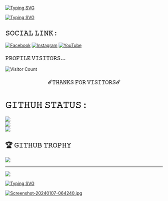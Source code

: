 [![Typing SVG](https://readme-typing-svg.herokuapp.com?font=Fira+Code&size=30&pause=1000&color=F71111&random=false&width=435&lines=%F0%9D%99%B7%F0%9D%99%B8+%F0%9D%9A%83%F0%9D%99%B7%F0%9D%99%B4%F0%9D%9A%81%F0%9D%99%B4+%F0%9F%91%8B)](https://git.io/typing-svg)

[![Typing SVG](https://readme-typing-svg.herokuapp.com?font=Fira+code&size=30&pause=1000&color=0021F7&background=0009FF00&random=false&width=435&lines=SIYAM+AHMED+)](https://git.io/typing-svg)

## 𝚂𝙾𝙲𝙸𝙰𝙻 𝙻𝙸𝙽𝙺 :
[![Facebook](https://img.shields.io/badge/Facebook-%231877F2.svg?logo=Facebook&logoColor=white)](https://www.facebook.com/Mr.White143cyber) [![Instagram](https://img.shields.io/badge/Instagram-%23E4405F.svg?logo=Instagram&logoColor=white)](https://www.instagram.com/mr_white_143cyber) [![YouTube](https://img.shields.io/badge/YouTube-%23FF0000.svg?logo=YouTube&logoColor=white)](https://youtube.com/@MRWHITE143?si=BkNBV6M39cjIpjJh) 

### 𝙿𝚁𝙾𝙵𝙸𝙻𝙴 𝚅𝙸𝚂𝙸𝚃𝙾𝚁𝚂... 
 
![Visitor Count](https://profile-counter.glitch.me/{SIYAM-143}/count.svg)
<br />
<div align="center"> 
<h3>☄️𝚃𝙷𝙰𝙽𝙺𝚂 𝙵𝙾𝚁 𝚅𝙸𝚂𝙸𝚃𝙾𝚁𝚂☄️ </h3>
</div>

# 𝙶𝙸𝚃𝙷𝚄𝙷 𝚂𝚃𝙰𝚃𝚄𝚂 :
![](https://github-readme-stats.vercel.app/api?username=SIYAM-143&theme=radical&hide_border=true&include_all_commits=true&count_private=true)<br/>
![](https://github-readme-streak-stats.herokuapp.com/?user=SIYAM-143&theme=radical&hide_border=true)<br/>
![](https://github-readme-stats.vercel.app/api/top-langs/?username=SIYAM-143&theme=radical&hide_border=true&include_all_commits=true&count_private=true&layout=compact)

## 🏆 𝙶𝙸𝚃𝙷𝚄𝙱 𝚃𝚁𝙾𝙿𝙷𝚈
![](https://github-profile-trophy.vercel.app/?username=SIYAM-143&theme=radical&no-frame=false&no-bg=false&margin-w=4)

---
[![](https://visitcount.itsvg.in/api?id=SIYAM-143&icon=0&color=0)](https://visitcount.itsvg.in)

<!-- Proudly created with GPRM ( https://gprm.itsvg.in ) -->


[![Typing SVG](https://readme-typing-svg.herokuapp.com?font=Fira+Code&size=30&pause=1000&color=34F72A&random=false&width=435&lines=%F0%9D%9A%83%F0%9D%99%B7%F0%9D%99%B0%F0%9D%99%BD%F0%9D%99%BA+%F0%9D%9A%88%F0%9D%99%BE%F0%9D%9A%84)](https://git.io/typing-svg)



[![Screenshot-20240107-064240.jpg](https://i.postimg.cc/v8JS5c4d/IMG-20240227-233920.jpg)](https://postimg.cc/Z0LcSYPf)
